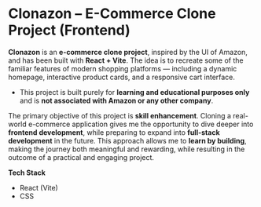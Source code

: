 # Clonazon – E-Commerce Clone Project (Frontend)

**Clonazon** is an **e-commerce clone project**, inspired by the UI of Amazon, and has been built with **React + Vite**.
The idea is to recreate some of the familiar features of modern shopping platforms — including a dynamic homepage, interactive product cards, and a responsive cart interface.

- This project is built purely for **learning and educational purposes only** and is **not associated with Amazon or any other company**.

The primary objective of this project is **skill enhancement**.
Cloning a real-world e-commerce application gives me the opportunity to dive deeper into **frontend development**, while preparing to expand into **full-stack development** in the future.
This approach allows me to **learn by building**, making the journey both meaningful and rewarding, while resulting in the outcome of a practical and engaging project.

**Tech Stack**
- React (Vite)
- CSS